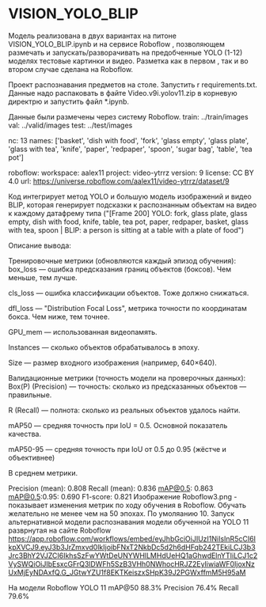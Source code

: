 # VISION_YOLO_BLIP
Модель реализована в двух вариантах на питоне VISION_YOLO_BLIP.ipynb  и на сервисе Roboflow , позволяющем размечать и запускать/разворачивать на предобченные YOLO (1-12) моделях тестовые картинки и видео. Разметка как в первом , так и во втором случае сделана на Roboflow.

Проект распознавания предметов на столе. Запустить r requirements.txt. Данные надо распаковать в файте Video.v9i.yolov11.zip в корневую директрю и запустить файл *.ipynb.

Данные были размечены через систему Roboflow.
train: ../train/images
val: ../valid/images
test: ../test/images

nc: 13
names: ['basket', 'dish with food', 'fork', 'glass empty', 'glass plate', 'glass with tea', 'knife', 'paper', 'redpaper', 'spoon', 'sugar bag', 'table', 'tea pot']

roboflow:
  workspace: aalex11
  project: video-ytrrz
  version: 9
  license: CC BY 4.0
  url: https://universe.roboflow.com/aalex11/video-ytrrz/dataset/9
  
Код интегрирует метод YOLO и большую модель изображений и видео BLIP, которая генерирует подсказки к распознанным объектам на видео к каждому датафрему типа ("[Frame 200] YOLO: fork, glass plate, glass empty, dish with food, knife, table, tea pot, paper, redpaper, basket, glass with tea, spoon | BLIP: a person is sitting at a table with a plate of food")

Описание вывода:

Тренировочные метрики (обновляются каждый эпизод обучения):
box_loss — ошибка предсказания границ объектов (боксов). Чем меньше, тем лучше.

cls_loss — ошибка классификации объектов. Тоже должно снижаться.

dfl_loss — "Distribution Focal Loss", метрика точности по координатам бокса. Чем ниже, тем точнее.

GPU_mem — использованная видеопамять.

Instances — сколько объектов обрабатывалось в эпоху.

Size — размер входного изображения (например, 640×640).

Валидационные метрики (точность модели на проверочных данных):
Box(P) (Precision) — точность: сколько из предсказанных объектов — правильные.

R (Recall) — полнота: сколько из реальных объектов удалось найти.

mAP50 — средняя точность при IoU = 0.5. Основной показатель качества.

mAP50-95 — средняя точность при IoU от 0.5 до 0.95 (жёстче и объективнее)

В среднем метрики. 

Precision (mean): 0.808
Recall (mean): 0.836
mAP@0.5: 0.863
mAP@0.5:0.95: 0.690
F1-score: 0.821
Изображение Roboflow3.png - показывает изменения метрик по ходу обучения в Roboflow.
Обучать желательно не менее чем на 50 эпохах. По умоляанию 10.
Запуск альтернативной модели распознавания модели обученной на YOLO 11 разврнутая на сайте Roboflow https://app.roboflow.com/workflows/embed/eyJhbGciOiJIUzI1NiIsInR5cCI6IkpXVCJ9.eyJ3b3JrZmxvd0lkIjoibFNxT2NkbDc5d2h6dHFqb242TEkiLCJ3b3Jrc3BhY2VJZCI6IkhsSzFwYWtDeUNYWHlLMHdUeHQ1aGhwdElnYTIiLCJ1c2VySWQiOiJIbEsxcGFrQ3lDWFh5SzB3VHh0NWhocHRJZ2EyIiwiaWF0IjoxNzUxMjEyNDAxfQ.G_JGtwYZU1f8EKTKeiszxSHpK39J2PGWxffmM5H95aM


На модели Roboflow YOLO 11
mAP@50 
88.3%
Precision 
76.4%
Recall 
79.6%
